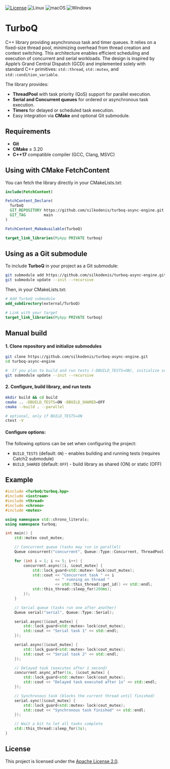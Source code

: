 [![License](https://img.shields.io/github/license/silkodenis/turboq-async-engine.svg)](https://github.com/silkodenis/turboq-async-engine/blob/main/LICENSE)
![Linux](https://github.com/silkodenis/turboq-async-engine/actions/workflows/ci-linux.yml/badge.svg?branch=main)
![macOS](https://github.com/silkodenis/turboq-async-engine/actions/workflows/ci-macos.yml/badge.svg?branch=main)
![Windows](https://github.com/silkodenis/turboq-async-engine/actions/workflows/ci-windows.yml/badge.svg?branch=main)

# TurboQ

C++ library providing asynchronous task and timer queues. It relies on a fixed-size thread pool, minimizing overhead from thread creation and context switching. This architecture enables efficient scheduling and execution of concurrent and serial workloads. The design is inspired by Apple’s Grand Central Dispatch (GCD) and implemented solely with standard C++ primitives: `std::thread`, `std::mutex`, and `std::condition_variable`.

The library provides:
- **ThreadPool** with task priority (QoS) support for parallel execution.
- **Serial and Concurrent queues** for ordered or asynchronous task execution.
- **Timers** for delayed or scheduled task execution.
- Easy integration via **CMake** and optional Git submodule.

## Requirements
- **Git** 
- **CMake** ≥ 3.20
- **C++17** compatible compiler (GCC, Clang, MSVC)  

## Using with CMake FetchContent

You can fetch the library directly in your CMakeLists.txt:

```cmake
include(FetchContent)

FetchContent_Declare(
  TurboQ
  GIT_REPOSITORY https://github.com/silkodenis/turboq-async-engine.git
  GIT_TAG        main
)

FetchContent_MakeAvailable(TurboQ)

target_link_libraries(MyApp PRIVATE turboq)
```

## Using as a Git submodule

To include **TurboQ** in your project as a Git submodule:

```bash
git submodule add https://github.com/silkodenis/turboq-async-engine.git external/TurboQ
git submodule update --init --recursive
```

Then, in your CMakeLists.txt:

```cmake
# Add TurboQ submodule
add_subdirectory(external/TurboQ)

# Link with your target
target_link_libraries(MyApp PRIVATE turboq)
```

## Manual build

#### 1. Clone repository and initialize submodules

```bash
git clone https://github.com/silkodenis/turboq-async-engine.git
cd turboq-async-engine

#  If you plan to build and run tests (-DBUILD_TESTS=ON), initialize submodules as well:
git submodule update --init --recursive
```

#### 2. Configure, build library, and run tests

```bash
mkdir build && cd build
cmake .. -DBUILD_TESTS=ON -DBUILD_SHARED=OFF  
cmake --build . --parallel

# optional, only if BUILD_TESTS=ON
ctest -V   
```

#### Configure options:

The following options can be set when configuring the project:

- `BUILD_TESTS` (default: `ON`) - enables building and running tests (requires Catch2 submodule)
- `BUILD_SHARED` (default: `OFF`) - build library as shared (ON) or static (OFF)

## Example

```cpp
#include <TurboQ/turboq.hpp>
#include <iostream>
#include <thread>
#include <chrono>
#include <mutex>

using namespace std::chrono_literals;
using namespace turboq;

int main() {
    std::mutex cout_mutex;

    // Concurrent queue (tasks may run in parallel)
    Queue concurrent("concurrent", Queue::Type::Concurrent, ThreadPool::QoS::Utility);

    for (int i = 1; i <= 5; i++) {
        concurrent.async([i, &cout_mutex] {
            std::lock_guard<std::mutex> lock(cout_mutex);
            std::cout << "Concurrent task " << i
                      << " running on thread "
                      << std::this_thread::get_id() << std::endl;
            std::this_thread::sleep_for(200ms);
        });
    }

    // Serial queue (tasks run one after another)
    Queue serial("serial", Queue::Type::Serial);

    serial.async([&cout_mutex] {
        std::lock_guard<std::mutex> lock(cout_mutex);
        std::cout << "Serial task 1" << std::endl;
    });

    serial.async([&cout_mutex] {
        std::lock_guard<std::mutex> lock(cout_mutex);
        std::cout << "Serial task 2" << std::endl;
    });

    // Delayed task (executes after 1 second)
    concurrent.async_after(1s, [&cout_mutex] {
        std::lock_guard<std::mutex> lock(cout_mutex);
        std::cout << "Delayed task executed after 1s" << std::endl;
    });

    // Synchronous task (blocks the current thread until finished)
    serial.sync([&cout_mutex] {
        std::lock_guard<std::mutex> lock(cout_mutex);
        std::cout << "Synchronous task finished" << std::endl;
    });

    // Wait a bit to let all tasks complete
    std::this_thread::sleep_for(3s);
}
```

## License

This project is licensed under the [Apache License 2.0](https://github.com/silkodenis/turboq-async-engine/blob/main/LICENSE).
